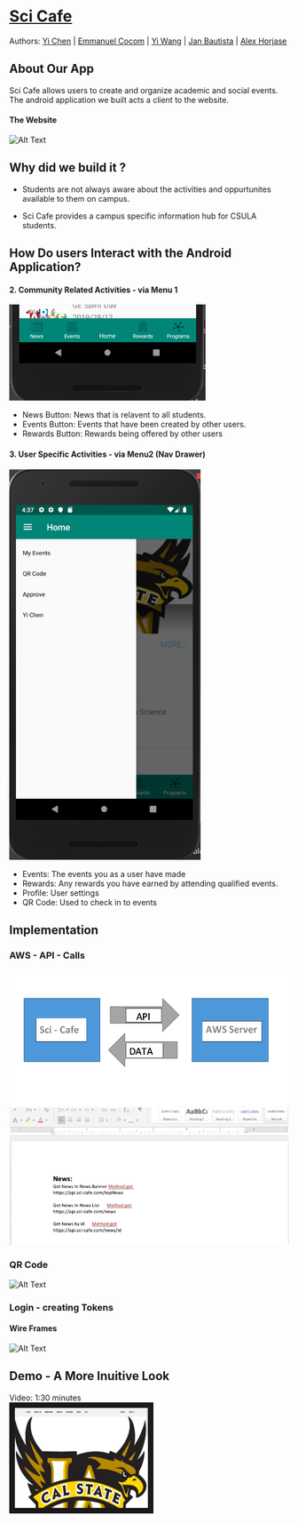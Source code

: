 # [Sci Cafe](https://sci-cafe.com/home)

Authors: [Yi Chen](https://github.com/chenyii426) | [Emmanuel Cocom](https://github.com/emmanuelcodev) | [Yi Wang](https://github.com/superhotdogzz) | [Jan Bautista](https://github.com/janB003) | [Alex Horjase](https://github.com/AHorejsi) 



## About Our App
Sci Cafe allows users to create and organize academic and social events. The android application we built acts a client to the website.


#### The Website 

![Alt Text](https://github.com/android-dev-team-11/science-cafe/blob/master/meta_resources/website_gif.gif)


## Why did we build it ?
- Students are not always aware about the activities and oppurtunites available to them on campus. 

- Sci Cafe provides a campus specific information hub for CSULA students.

## How Do users Interact with the Android Application?

#### 2. Community Related Activities - via Menu 1

  ![API - Calls](https://github.com/android-dev-team-11/science-cafe/blob/master/meta_resources/Menu2_community.png)
  - News Button: News that is relavent to all students.
  - Events Button: Events that have been created by other users.
  - Rewards Button: Rewards being offered by other users
    

#### 3. User Specific Activities - via  Menu2 (Nav Drawer)
  ![API - Calls](https://github.com/android-dev-team-11/science-cafe/blob/master/meta_resources/Menu_1_personal.png)
  - Events: The events you as a user have made
  - Rewards: Any rewards you have earned by attending qualified events.
  - Profile: User settings
  - QR Code: Used to check in to events


## Implementation

### AWS - API - Calls

![API - Calls](https://github.com/android-dev-team-11/science-cafe/blob/master/meta_resources/aws_diagram.png)
<br>
![Alt Text](https://github.com/android-dev-team-11/science-cafe/blob/master/meta_resources/api_calls_doc.gif)

### QR Code

![Alt Text](https://github.com/android-dev-team-11/science-cafe/blob/master/meta_resources/qr_checkin.gif)


### Login - creating Tokens


#### Wire Frames
![Alt Text](https://github.com/android-dev-team-11/science-cafe/blob/master/meta_resources/wire_frames.gif)




## Demo - A More Inuitive Look
Video: 1:30 minutes
<br/>
<a href="https://www.youtube.com/watch?v=05iNw6LFs10" target="_blank"><img src="https://github.com/android-dev-team-11/science-cafe/blob/master/meta_resources/Website.png" 
alt="IMAGE ALT TEXT HERE" width="240" height="180" border="10" /></a>
